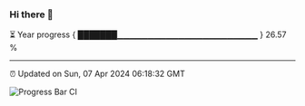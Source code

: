 ### Hi there 👋

⏳ Year progress { ███████▁▁▁▁▁▁▁▁▁▁▁▁▁▁▁▁▁▁▁▁▁▁▁ } 26.57 %

---

⏰ Updated on Sun, 07 Apr 2024 06:18:32 GMT

![Progress Bar CI](https://github.com/liununu/liununu/workflows/Progress%20Bar%20CI/badge.svg)
